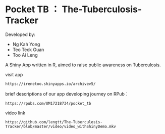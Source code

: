 # Pocket TB ： The-Tuberculosis-Tracker

Developed by: 

- Ng Kah Yong
- Teo Teck Guan
- Too Ai Leng

A Shiny App written in R, aimed to raise public awareness on Tuberculosis.

visit app
```
https://irenetoo.shinyapps.io/archivev5/
```

brief descriptions of our app developing journey on RPub：
```
https://rpubs.com/UM17218734/pocket_tb
```
video link
```
https://github.com/lengtt/The-Tuberculosis-Tracker/blob/master/video/video_withShinyDemo.mkv
```

